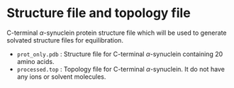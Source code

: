 # Structure file and topology file

C-terminal $\alpha$-synuclein protein structure file which will be used to generate solvated structure files for equilibration.


* `prot_only.pdb` : Structure file for C-terminal $\alpha$-synuclein containing 20 amino acids.
* `processed.top` : Topology file for C-terminal $\alpha$-synuclein. It do not have any ions or solvent molecules.